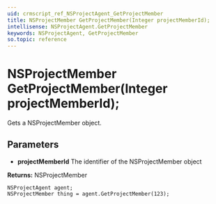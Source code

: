 ```yaml
---
uid: crmscript_ref_NSProjectAgent_GetProjectMember
title: NSProjectMember GetProjectMember(Integer projectMemberId);
intellisense: NSProjectAgent.GetProjectMember
keywords: NSProjectAgent, GetProjectMember
so.topic: reference
---
```


# NSProjectMember GetProjectMember(Integer projectMemberId);

Gets a NSProjectMember object.

## Parameters

* **projectMemberId** The identifier of the NSProjectMember object

**Returns:** NSProjectMember

```crmscript
NSProjectAgent agent;
NSProjectMember thing = agent.GetProjectMember(123);
```

